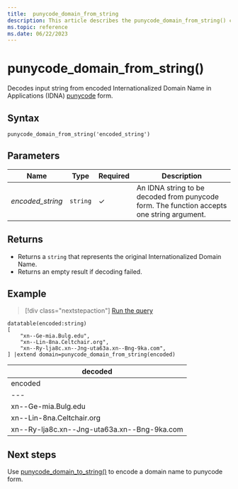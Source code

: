```yaml
---
title:  punycode_domain_from_string
description: This article describes the punycode_domain_from_string() command in Azure Data Explorer.
ms.topic: reference
ms.date: 06/22/2023
---
```


# punycode_domain_from_string()

Decodes input string from encoded Internationalized Domain Name in Applications (IDNA) [punycode](https://en.wikipedia.org/wiki/Punycode) form.

## Syntax

`punycode_domain_from_string('encoded_string')`

## Parameters

| Name | Type | Required | Description |
|--|--|--|--|
| *encoded_string* | `string` | &check; | An IDNA string to be decoded from punycode form. The function accepts one string argument.

## Returns

* Returns a `string` that represents the original Internationalized Domain Name.
* Returns an empty result if decoding failed.

## Example

> [!div class="nextstepaction"]
> <a href="https://dataexplorer.azure.com/clusters/help/databases/Samples?query=H4sIAAAAAAAAA1WOywrCMBBF94X+Q+jKgslGkCq4qQtBXLkVKWMyxmgykZhAC368fSDo3NXh3oGjIPa5WJwhSa9QrV8xGNJlnp3yjPVXtMT5DrkzIOpktUCVijn7KQ+GeEUgtmijvIEJwgf9Pzl23N6hkmKAPWmeIiwXMGLd4+oBQno3Pp3ZG9uIpJjyDgxtnom6wa2ZuLkG75pJ82tdfgCkob8XyAAAAA==" target="_blank">Run the query</a>

```kusto
datatable(encoded:string)
[
    "xn--Ge-mia.Bulg.edu", 
    "xn--Lin-8na.Celtchair.org", 
    "xn--Ry-lja8c.xn--Jng-uta63a.xn--Bng-9ka.com", 
] |extend domain=punycode_domain_from_string(encoded)
```

|decoded|
|---|
|encoded|domain|
|---|---|
|xn--Ge-mia.Bulg.edu|Gáe.Bulg.edu
|xn--Lin-8na.Celtchair.org|Lúin.Celtchair.org|
|xn--Ry-lja8c.xn--Jng-uta63a.xn--Bng-9ka.com|Rúyì.Jīngū.Bàng.com|

## Next steps

Use [punycode_domain_to_string()](punycode_domain_to_string.md) to encode a domain name to punycode form.
